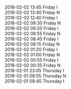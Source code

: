 2018-02-02 13:45 Friday  I  
2018-02-02 13:40 Friday  N  
2018-02-02 12:40 Friday  I  
2018-02-02 09:30 Friday  N  
2018-02-02 09:20 Friday  I  
2018-02-02 08:55 Friday  N  
2018-02-02 08:45 Friday  I  
2018-02-02 08:15 Friday  N  
2018-02-02 01:20 Friday  I  
2018-02-02 01:00 Friday  N  
2018-02-02 00:55 Friday  I  
2018-02-02 00:35 Friday  N  
2018-02-01 23:05 Thursday  I  
2018-02-01 08:55 Thursday  N  
2018-02-01 08:45 Thursday  I  
